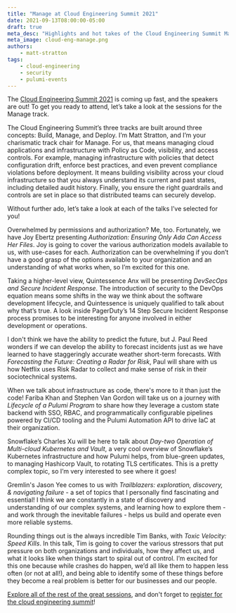 ```yaml
---
title: "Manage at Cloud Engineering Summit 2021"
date: 2021-09-13T08:00:00-05:00
draft: true
meta_desc: "Highlights and hot takes of the Cloud Engineering Summit Manage track with Matt Stratton."
meta_image: cloud-eng-manage.png
authors:
    - matt-stratton
tags:
    - cloud-engineering
    - security
    - pulumi-events
---
```


The [Cloud Engineering Summit 2021](https://www.pulumi.com/cloud-engineering-summit/) is coming up fast, and the speakers are out! To get you ready to attend, let’s take a look at the sessions for the Manage track.

The Cloud Engineering Summit’s three tracks are built around three concepts: Build, Manage, and Deploy. I’m Matt Stratton, and I’m your charismatic track chair for Manage. For us, that means managing cloud applications and infrastructure with Policy as Code, visibility, and access controls. For example, managing infrastructure with policies that detect configuration drift, enforce best practices, and even prevent compliance violations before deployment. It means building visibility across your cloud infrastructure so that you always understand its current and past states, including detailed audit history. Finally, you ensure the right guardrails and controls are set in place so that distributed teams can securely develop.

Without further ado, let’s take a look at each of the talks I’ve selected for you!

<!--more-->

Overwhelmed by permissions and authorization? Me, too. Fortunately, we have Joy Ebertz presenting *Authorization: Ensuring Only Ada Can Access Her Files*. Joy is going to cover the various authorization models available to us, with use-cases for each. Authorization can be overwhelming if you don’t have a good grasp of the options available to your organization and an understanding of what works when, so I’m excited for this one.

Taking a higher-level view, Quintessence Anx will be presenting *DevSecOps and Secure Incident Response*. The introduction of security to the DevOps equation means some shifts in the way we think about the software development lifecycle, and Quintessence is uniquely qualified to talk about why that’s true. A look inside PagerDuty’s 14 Step Secure Incident Response process promises to be interesting for anyone involved in either development or operations.

I don't think we have the ability to predict the future, but J. Paul Reed wonders if we can develop the ability to forecast incidents just as we have learned to have staggeringly accurate weather short-term forecasts. With *Forecasting the Future: Creating a Radar for Risk*, Paul will share with us how Netflix uses Risk Radar to collect and make sense of risk in their sociotechnical systems.

When we talk about infrastructure as code, there's more to it than just the code! Fariba Khan and Stephen Van Gordon will take us on a journey with *Lifecycle of a Pulumi Program* to share how they leverage a custom state backend with SSO, RBAC, and programmatically configurable pipelines powered by CI/CD tooling and the Pulumi Automation API to drive IaC at their organization.

Snowflake’s Charles Xu will be here to talk about *Day-two Operation of Multi-cloud Kubernetes and Vault*, a very cool overview of Snowflake’s Kubernetes infrastructure and how Pulumi helps, from blue-green updates, to managing Hashicorp Vault, to rotating TLS certificates. This is a pretty complex topic, so I’m very interested to see where it goes!

Gremlin's Jason Yee comes to us with *Trailblazers: exploration, discovery, & navigating failure* - a set of topics that I personally find fascinating and essential! I think we are constantly in a state of discovery and understanding of our complex systems, and learning how to explore them - and work through the inevitable failures - helps us build and operate even more reliable systems.

Rounding things out is the always incredible Tim Banks, with *Toxic Velocity: Speed Kills*. In this talk, Tim is going to cover the various stressors that put pressure on both organizations and individuals, how they affect us, and what it looks like when things start to spiral out of control. I’m excited for this one because while crashes do happen, we’d all like them to happen less often (or not at all!), and being able to identify some of these things before they become a real problem is better for our businesses and our people.

[Explore all of the rest of the great sessions](https://www.pulumi.com/cloud-engineering-summit/sessions/), and don't forget to [register for the cloud engineering summit](https://www.pulumi.com/cloud-engineering-summit/)!
